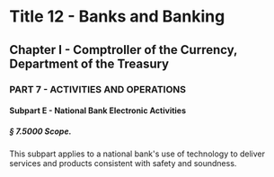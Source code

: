 
# Title 12 - Banks and Banking
## Chapter I - Comptroller of the Currency, Department of the Treasury
### PART 7 - ACTIVITIES AND OPERATIONS
#### Subpart E - National Bank Electronic Activities
##### § 7.5000 Scope.

This subpart applies to a national bank's use of technology to deliver services and products consistent with safety and soundness.
